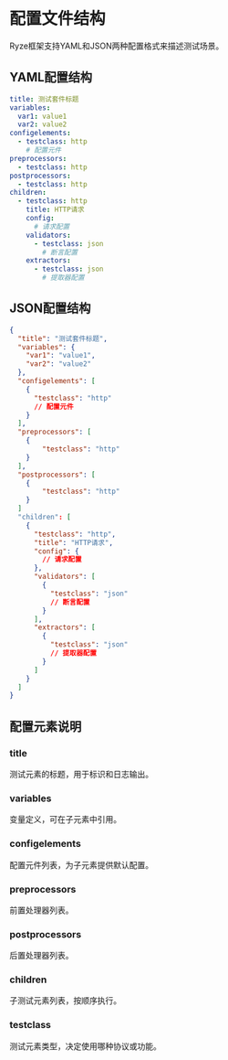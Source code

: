 # 配置文件结构

Ryze框架支持YAML和JSON两种配置格式来描述测试场景。

## YAML配置结构

```yaml
title: 测试套件标题
variables:
  var1: value1
  var2: value2
configelements:
  - testclass: http
    # 配置元件
preprocessors:
  - testclass: http
postprocessors:
  - testclass: http
children:
  - testclass: http
    title: HTTP请求
    config:
      # 请求配置
    validators:
      - testclass: json
        # 断言配置
    extractors:
      - testclass: json
        # 提取器配置
```

## JSON配置结构

```json
{
  "title": "测试套件标题",
  "variables": {
    "var1": "value1",
    "var2": "value2"
  },
  "configelements": [
    {
      "testclass": "http"
      // 配置元件
    }
  ],
  "preprocessors": [
    {
        "testclass": "http"
    }
  ],
  "postprocessors": [
    {
        "testclass": "http"
    }
  ]
  "children": [
    {
      "testclass": "http",
      "title": "HTTP请求",
      "config": {
        // 请求配置
      },
      "validators": [
        {
          "testclass": "json"
          // 断言配置
        }
      ],
      "extractors": [
        {
          "testclass": "json"
          // 提取器配置
        }
      ]
    }
  ]
}
```

## 配置元素说明

### title
测试元素的标题，用于标识和日志输出。

### variables
变量定义，可在子元素中引用。

### configelements
配置元件列表，为子元素提供默认配置。

### preprocessors
前置处理器列表。

### postprocessors
后置处理器列表。

### children
子测试元素列表，按顺序执行。

### testclass
测试元素类型，决定使用哪种协议或功能。